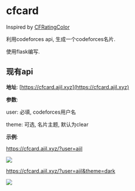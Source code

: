 # cfcard

Inspired by [CFRatingColor](https://github.com/hanlin-studio/CFRatingColor)

利用codeforces api, 生成一个codeforces名片. 

使用flask编写. 

## 现有api

**地址**: [https://cfcard.ajil.xyz](https://cfcard.ajil.xyz)

**参数**: 

user: 必填, codeforces用户名

theme: 可选, 名片主题, 默认为clear

**示例**: 

https://cfcard.ajil.xyz/?user=ajil

![](https://cfcard.ajil.xyz/?user=ajil)

https://cfcard.ajil.xyz/?user=ajil&theme=dark

![](https://cfcard.ajil.xyz/?user=ajil&theme=dark)
